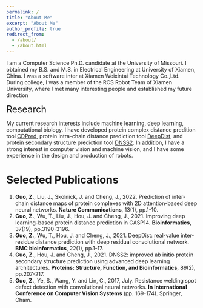 ```yaml
---
permalink: /
title: "About Me"
excerpt: "About Me"
author_profile: true
redirect_from: 
  - /about/
  - /about.html
---
```


I am a Computer Science Ph.D. candidate at the University of Missouri. I obtained my B.S. and M.S. in Electrical Engineering at University of Xiamen, China. I was a software inter at Xiamen Weixintai Technology Co.,Ltd. During college, I was a member of the RCS Robot Team of Xiamen University, where I met many interesting people and established my future direction

<font size=5>Research</font> 

My current research interests include machine learning, deep learning, computational biology. I have developed protein complex distance predition tool [CDPred](https://github.com/BioinfoMachineLearning/CDPred), protein intra-chain distance prediction tool [DeepDist](https://github.com/multicom-toolbox/deepdist), and protein secondary structure prediction tool [DNSS2](https://github.com/multicom-toolbox/DNSS2). In addition, I have a strong interest in computer vision and machine vision, and I have some experience in the design and production of robots. 


Selected Publications
======
1.	**Guo, Z.**, Liu, J., Skolnick, J. and Cheng, J., 2022. Prediction of inter-chain distance maps of protein complexes with 2D attention-based deep neural networks. **Nature Communications**, 13(1), pp.1-10.
2.	**Guo, Z.**, Wu, T., Liu, J., Hou, J. and Cheng, J., 2021. Improving deep learning-based protein distance prediction in CASP14. **Bioinformatics**, 37(19), pp.3190-3196.
3.	**Guo, Z.**, Wu, T., Hou, J. and Cheng, J., 2021. DeepDist: real-value inter-residue distance prediction with deep residual convolutional network. **BMC bioinformatics**, 22(1), pp.1-17.
4.	**Guo, Z.**, Hou, J. and Cheng, J., 2021. DNSS2: improved ab initio protein secondary structure prediction using advanced deep learning architectures. **Proteins: Structure, Function, and Bioinformatics**, 89(2), pp.207-217.
5.	**Guo, Z.**, Ye, S., Wang, Y. and Lin, C., 2017, July. Resistance welding spot defect detection with convolutional neural networks. **In International Conference on Computer Vision Systems** (pp. 169-174). Springer, Cham.
